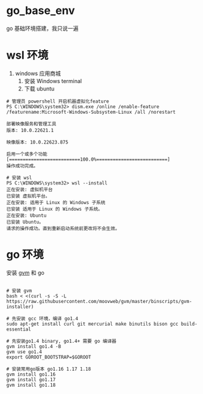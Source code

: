 # go_base_env
go 基础环境搭建，我只说一遍

# wsl 环境
1. windows 应用商城
   1. 安装 Windows terminal
   2. 下载 ubuntu


```
# 管理员 powershell 开启机器虚拟化feature
PS C:\WINDOWS\system32> dism.exe /online /enable-feature /featurename:Microsoft-Windows-Subsystem-Linux /all /norestart

部署映像服务和管理工具
版本: 10.0.22621.1

映像版本: 10.0.22623.875

启用一个或多个功能
[==========================100.0%==========================]
操作成功完成。

# 安装 wsl
PS C:\WINDOWS\system32> wsl --install
正在安装: 虚拟机平台
已安装 虚拟机平台。
正在安装: 适用于 Linux 的 Windows 子系统
已安装 适用于 Linux 的 Windows 子系统。
正在安装: Ubuntu
已安装 Ubuntu。
请求的操作成功。直到重新启动系统前更改将不会生效。

```

# go 环境
安装 [gvm](https://github.com/moovweb/gvm) 和 go
```

# 安装 gvm
bash < <(curl -s -S -L https://raw.githubusercontent.com/moovweb/gvm/master/binscripts/gvm-installer)

# 先安装 gcc 环境，编译 go1.4
sudo apt-get install curl git mercurial make binutils bison gcc build-essential

# 先安装go1.4 binary, go1.4+ 需要 go 编译器
gvm install go1.4 -B
gvm use go1.4
export GOROOT_BOOTSTRAP=$GOROOT

# 安装常用go版本 go1.16 1.17 1.18
gvm install go1.16
gvm install go1.17
gvm install go1.18
```
